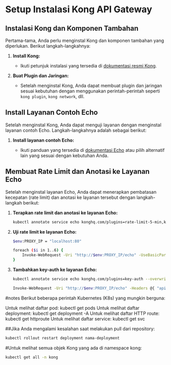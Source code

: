 # Setup Instalasi Kong API Gateway

## Instalasi Kong dan Komponen Tambahan

Pertama-tama, Anda perlu menginstal Kong dan komponen tambahan yang diperlukan. Berikut langkah-langkahnya:

1. **Install Kong:**

   - Ikuti petunjuk instalasi yang tersedia di [dokumentasi resmi Kong](https://docs.konghq.com/gateway/latest/install/).

2. **Buat Plugin dan Jaringan:**

   - Setelah menginstal Kong, Anda dapat membuat plugin dan jaringan sesuai kebutuhan dengan menggunakan perintah-perintah seperti `kong plugin`, `kong network`, dll.

## Install Layanan Contoh Echo

Setelah menginstal Kong, Anda dapat menguji layanan dengan menginstal layanan contoh Echo. Langkah-langkahnya adalah sebagai berikut:

1. **Install layanan contoh Echo:**

   - Ikuti panduan yang tersedia di [dokumentasi Echo](https://github.com/labstack/echo) atau pilih alternatif lain yang sesuai dengan kebutuhan Anda.

## Membuat Rate Limit dan Anotasi ke Layanan Echo

Setelah menginstal layanan Echo, Anda dapat menerapkan pembatasan kecepatan (rate limit) dan anotasi ke layanan tersebut dengan langkah-langkah berikut:

1. **Terapkan rate limit dan anotasi ke layanan Echo:**

   ```bash
   kubectl annotate service echo konghq.com/plugins=rate-limit-5-min,key-auth --overwrite
2. **Uji rate limit ke layanan Echo:**

   ```bash
   $env:PROXY_IP = "localhost:80"
   ```
   ```bash
   foreach ($i in 1..6) {
       Invoke-WebRequest -Uri "http://$env:PROXY_IP/echo" -UseBasicParsing -Method Get | Select-Object -ExpandProperty Headers
   }
   ```
3. **Tambahkan key-auth ke layanan Echo:**
   ```bash
   kubectl annotate service echo konghq.com/plugins=key-auth --overwrite
   ```
   ```bash
   Invoke-WebRequest -Uri "http://$env:PROXY_IP/echo" -Headers @{ "apikey" = "hello_world" }
   ```

#notes
Berikut beberapa perintah Kubernetes (K8s) yang mungkin berguna:

Untuk melihat daftar pod: kubectl get pods
Untuk melihat daftar deployment: kubectl get deployment -A
Untuk melihat daftar HTTP route: kubectl get httproute
Untuk melihat daftar service: kubectl get svc

##Jika Anda mengalami kesalahan saat melakukan pull dari repository:

```bash
kubectl rollout restart deployment nama-deployment
```
#Untuk melihat semua objek Kong yang ada di namespace kong:

```bash
kubectl get all -n kong
```
